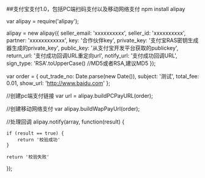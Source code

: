 ##支付宝支付1.0，包括PC端扫码支付以及移动网络支付
npm install alipay

var alipay = require('alipay');

alipay = new alipay({
    seller_email: 'xxxxxxxxxx',
    seller_id: 'xxxxxxxxxx',
    partner: 'xxxxxxxxxxxx',
    key: '合作伙伴key',
    private_key: '支付宝RAS密钥生成器生成的private_key',
    public_key: '从支付宝开发平台获取的publickey',
    return_url: '支付成功回调URL重定向url',
    notify_url: '支付成功回调URL',
    sign_type: 'RSA'.toUpperCase() //MD5或者RSA,建议MD5
});

var order = {
    out_trade_no: Date.parse(new Date()),
    subject: '测试',
    total_fee: 0.01,
    show_url: 'http://www.baidu.com'
};

//创建pc端支付链接
var url = alipay.buildPCPayURL(order);

//创建移动网络支付
var alipay.buildWapPayUrl(order);

//处理回调
alipay.notify(array, function(result) {

    if (result == true) {
        return '校验成功'
    }

    return '校验失败'
});

